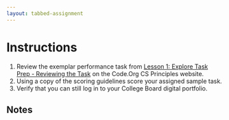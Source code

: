 ```yaml
---
layout: tabbed-assignment
---
```


# Instructions

1. Review the exemplar performance task from [Lesson 1: Explore Task Prep - Reviewing the Task](https://studio.code.org/s/csp-explore-2019/stage/1/puzzle/1/) on the Code.Org CS Principles website.
1. Using a copy of the scoring guidelines score your assigned sample task.
1. Verify that you can still log in to your College Board digital portfolio.

## Notes

<!-- Don't edit links here, change them in _data/assignment.yml instead, -->

[slides]: <{{site.data.assignment.slides}}>
[template]: <{{site.data.assignment.template}}>
